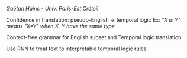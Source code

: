 *Gaétan Hains - Univ. Paris-Est Créteil*

Confidence in translation: pseudo-English -> temporal logic
Ex: *"X is Y" means "X=Y" when X, Y have the same type*

Context-free grammar for English subset and Temporal logic translation

Use RNN to treat text to interpretable temporal logic rules

